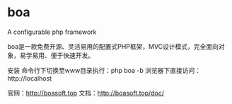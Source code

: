 # boa
A configurable php framework

boa是一款免费开源、灵活易用的配置式PHP框架，MVC设计模式，完全面向对象，易学易用、便于快速开发。

安装
命令行下切换至www目录执行：php boa -b
浏览器下直接访问：http://localhost

官网：http://boasoft.top
文档：http://boasoft.top/doc/
